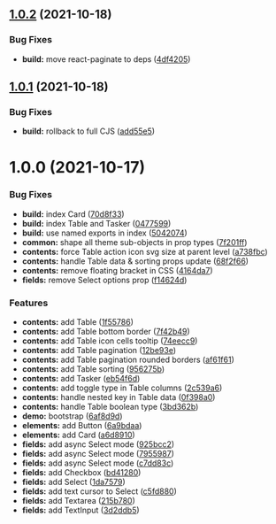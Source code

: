 ## [1.0.2](https://github.com/ivangabriele/singularity/compare/v1.0.1...v1.0.2) (2021-10-18)


### Bug Fixes

* **build:** move react-paginate to deps ([4df4205](https://github.com/ivangabriele/singularity/commit/4df4205e5ebfa1a3a3e6a95a8576c72eb4e27ae9))

## [1.0.1](https://github.com/ivangabriele/singularity/compare/v1.0.0...v1.0.1) (2021-10-18)


### Bug Fixes

* **build:** rollback to full CJS ([add55e5](https://github.com/ivangabriele/singularity/commit/add55e5cacfdeb33b058f467cee3f39eb52484d7))

# 1.0.0 (2021-10-17)


### Bug Fixes

* **build:** index Card ([70d8f33](https://github.com/ivangabriele/singularity/commit/70d8f3340a4c28e9dfe224883c4a65c9b33faf98))
* **build:** index Table and Tasker ([0477599](https://github.com/ivangabriele/singularity/commit/047759957e7e72cc111ace977470da1946200ed1))
* **build:** use named exports in index ([5042074](https://github.com/ivangabriele/singularity/commit/5042074d02d8a2aebe3a416c62d40c6140f1aadf))
* **common:** shape all theme sub-objects in prop types ([7f201ff](https://github.com/ivangabriele/singularity/commit/7f201ff2704e21cdc0efd75560458db47f838e5d))
* **contents:** force Table action icon svg size at parent level ([a738fbc](https://github.com/ivangabriele/singularity/commit/a738fbcc2ad1372113cb888b145b596d5fd0f2f8))
* **contents:** handle Table data & sorting props update ([68f2f66](https://github.com/ivangabriele/singularity/commit/68f2f66a7c7230da2d3dc5466d43c88d63c13752))
* **contents:** remove floating bracket in CSS ([4164da7](https://github.com/ivangabriele/singularity/commit/4164da7fe4626c39f051a9ee22db9f2f9bb8788d))
* **fields:** remove Select options prop ([f14624d](https://github.com/ivangabriele/singularity/commit/f14624d787ead058ea1936fc41c4c0223aeb7ca5))


### Features

* **contents:** add Table ([1f55786](https://github.com/ivangabriele/singularity/commit/1f5578602277b6fbc339b0ff435bc7792c577c36))
* **contents:** add Table bottom border ([7f42b49](https://github.com/ivangabriele/singularity/commit/7f42b491de05a5da1c697363512d1a38a69a4850))
* **contents:** add Table icon cells tooltip ([74eecc9](https://github.com/ivangabriele/singularity/commit/74eecc9c8b4edf5e04580c206342c8562a9fb969))
* **contents:** add Table pagination ([12be93e](https://github.com/ivangabriele/singularity/commit/12be93e9979353e952e2b9da8c2e15ca06682a23))
* **contents:** add Table pagination rounded borders ([af61f61](https://github.com/ivangabriele/singularity/commit/af61f61b58a4cf85bb1d9e8afc823224509a1205))
* **contents:** add Table sorting ([956275b](https://github.com/ivangabriele/singularity/commit/956275be8de9281e86c71332bd5a0d04616179db))
* **contents:** add Tasker ([eb54f6d](https://github.com/ivangabriele/singularity/commit/eb54f6d58ef2ff9ec66716ab581ac87261f397df))
* **contents:** add toggle type in Table columns ([2c539a6](https://github.com/ivangabriele/singularity/commit/2c539a659f3951b7b771870d4f6c61de88f8d106))
* **contents:** handle nested key in Table data ([0f398a0](https://github.com/ivangabriele/singularity/commit/0f398a0ac7fc8b9c5ceb2e5e035f95c93c10a74e))
* **contents:** handle Table boolean type ([3bd362b](https://github.com/ivangabriele/singularity/commit/3bd362bf80bfdc1ed17912a050733e785ae3c033))
* **demo:** bootstrap ([6af8d9d](https://github.com/ivangabriele/singularity/commit/6af8d9d67b8d911f9536be1d6bb64fb3c7f31179))
* **elements:** add Button ([6a9bdaa](https://github.com/ivangabriele/singularity/commit/6a9bdaa7c8b3fed4b0202a6558ef806f21635328))
* **elements:** add Card ([a6d8910](https://github.com/ivangabriele/singularity/commit/a6d8910d622bcb87263e343bfec302d95bef3f84))
* **fields:** add async Select mode ([925bcc2](https://github.com/ivangabriele/singularity/commit/925bcc2d7984c78688cde4a1557fac2cb3ae6704))
* **fields:** add async Select mode ([7955987](https://github.com/ivangabriele/singularity/commit/7955987db92041e648a8239b4cd109e3125933ce))
* **fields:** add async Select mode ([c7dd83c](https://github.com/ivangabriele/singularity/commit/c7dd83cd9ed5754a007269f4a8578c51f454664f))
* **fields:** add Checkbox ([bd41280](https://github.com/ivangabriele/singularity/commit/bd41280b7fd215b1236a2d6fcb46f9c864323fdf))
* **fields:** add Select ([1da7579](https://github.com/ivangabriele/singularity/commit/1da7579e196928333d9a6def788291912b81aa8f))
* **fields:** add text cursor to Select ([c5fd880](https://github.com/ivangabriele/singularity/commit/c5fd880d303bb34e00902b00a492db9688c283b9))
* **fields:** add Textarea ([215b780](https://github.com/ivangabriele/singularity/commit/215b7802cd2f27ffa97e371c1b5acc17e8d692f1))
* **fields:** add TextInput ([3d2ddb5](https://github.com/ivangabriele/singularity/commit/3d2ddb58baab0d8c0e805f86960d0b9d6a687e49))
